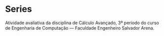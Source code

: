 # Series
Atividade avaliativa da disciplina de Cálculo Avançado, 3º período do curso de Engenharia de Computação — Faculdade Engenheiro Salvador Arena.
